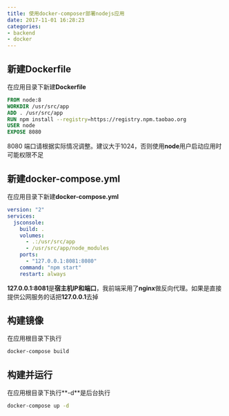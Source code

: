 ```yaml
---
title: 使用docker-composer部署nodejs应用
date: 2017-11-01 16:28:23
categories:
- backend
- docker
---
```

## 新建Dockerfile
在应用目录下新建**Dockerfile**
```dockerfile
FROM node:8
WORKDIR /usr/src/app
ADD . /usr/src/app
RUN npm install --registry=https://registry.npm.taobao.org
USER node
EXPOSE 8080
```
8080 端口请根据实际情况调整。建议大于1024，否则使用**node**用户启动应用时可能权限不足

## 新建docker-compose.yml
在应用目录下新建**docker-compose.yml**
```yaml
version: "2"
services:
  jsconsole:
    build: .
    volumes:
      - .:/usr/src/app
      - /usr/src/app/node_modules
    ports:
      - "127.0.0.1:8081:8080"
    command: "npm start"
    restart: always
```
**127.0.0.1:8081**是**宿主机IP和端口**，我前端采用了**nginx**做反向代理。如果是直接提供公网服务的话把**127.0.0.1**去掉
## 构建镜像
在应用根目录下执行
```bash
docker-compose build
```
## 构建并运行
在应用根目录下执行**-d**是后台执行
```bash
docker-compose up -d
```
